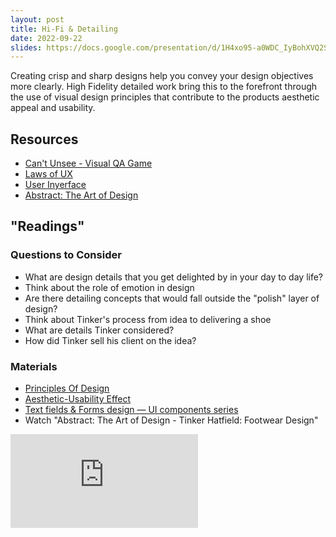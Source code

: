```yaml
---
layout: post
title: Hi-Fi & Detailing
date: 2022-09-22
slides: https://docs.google.com/presentation/d/1H4xo95-a0WDC_IyBohXVQ2S6wUBNvaQEk1Nmyog9ZS0/edit?usp=sharing
---
```


Creating crisp and sharp designs help you convey your design objectives more clearly. High Fidelity detailed work bring this to the forefront through the use of visual design principles that contribute to the products aesthetic appeal and usability.

## Resources
* [Can't Unsee - Visual QA Game](https://cantunsee.space)
* [Laws of UX](https://lawsofux.com)
* [User Inyerface](https://userinyerface.com)
* [Abstract: The Art of Design](https://www.youtube.com/playlist?list=PLgn4viMGbbmAHCAzfnvXwpEEvV-TTKhqJ)

## "Readings"

### Questions to Consider

* What are design details that you get delighted by in your day to day life?
* Think about the role of emotion in design
* Are there detailing concepts that would fall outside the "polish" layer of design?
* Think about Tinker's process from idea to delivering a shoe
* What are details Tinker considered?
* How did Tinker sell his client on the idea?

### Materials

* [Principles Of Design](https://www.toptal.com/designers/ui/principles-of-design)
* [Aesthetic-Usability Effect](https://lawsofux.com/aesthetic-usability-effect/)
* [Text fields & Forms design — UI components series](https://uxdesign.cc/text-fields-forms-design-ui-components-series-2b32b2beebd0)
* Watch "Abstract: The Art of Design - Tinker Hatfield: Footwear Design"
<iframe class="video-embed" src="https://www.youtube.com/embed/kaSvGVhtszo" title="YouTube video player" frameborder="0" allow="accelerometer; autoplay; clipboard-write; encrypted-media; gyroscope; picture-in-picture" allowfullscreen></iframe>